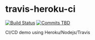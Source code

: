 # travis-heroku-ci
[![Build Status](https://travis-ci.org/garenyondem/travis-heroku-ci.svg?branch=master)](https://travis-ci.org/garenyondem/travis-heroku-ci)
[![Commits TBD](https://img.shields.io/github/commits-since/badges/garenyondem/travis-heroku-ci.svg?label=commits%20to%20be%20deployed)](https://github.com/garenyondem/travis-heroku-ci/compare/master...dev)

CI/CD demo using Heroku/Nodejs/Travis
